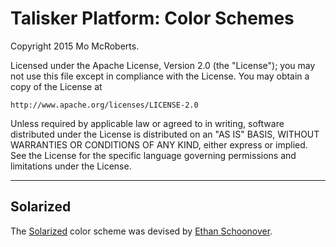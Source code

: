 # Talisker Platform: Color Schemes

Copyright 2015 Mo McRoberts.

Licensed under the Apache License, Version 2.0 (the "License");
you may not use this file except in compliance with the License.
You may obtain a copy of the License at

    http://www.apache.org/licenses/LICENSE-2.0

Unless required by applicable law or agreed to in writing, software
distributed under the License is distributed on an "AS IS" BASIS,
WITHOUT WARRANTIES OR CONDITIONS OF ANY KIND, either express or implied.
See the License for the specific language governing permissions and
limitations under the License.

***

## Solarized

The [Solarized](http://ethanschoonover.com/solarized) color scheme was devised by [Ethan Schoonover](http://ethanschoonover.com/).
